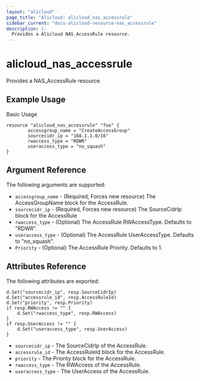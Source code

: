 ```yaml
---
layout: "alicloud"
page_title: "Alicloud: alicloud_nas_accessrule"
sidebar_current: "docs-alicloud-resource-nas_accessrule"
description: |-
  Provides a Alicloud NAS_AccessRule resource.
---
```


# alicloud\_nas_accessrule

Provides a NAS_AccessRule resource.

## Example Usage

Basic Usage

```
resource "alicloud_nas_accessrule" "foo" {
		accessgroup_name = "CreateAccessGroup"
		sourcecidr_ip = "168.1.1.0/16"
		rwaccess_type = "RDWR"
		useraccess_type = "no_squash"
}
```
## Argument Reference

The following arguments are supported:

* `accessgroup_name` - (Required, Forces new resource) The AccessGroupName block for the AccessRule.
* `sourcecidr_ip`    - (Required, Forces new resource) The SourceCidrIp block for the AccessRule
* `rwaccess_type`    - (Optional) The AccessRule RWAccessType. Defaults to "RDWR".
* `useraccess_type`  - (Optional) The AccessRule UserAccessType. Defaults to "no_squash".
* `Priority`         - (Optional) The AccessRule Priority. Defaults to 1.

## Attributes Reference

The following attributes are exported:


	d.Set("sourcecidr_ip", resp.SourceCidrIp)
	d.Set("accessrule_id", resp.AccessRuleId)
	d.Set("priority", resp.Priority)
	if resp.RWAccess != "" {
		d.Set("rwaccess_type", resp.RWAccess)
	}
	if resp.UserAccess != "" {
		d.Set("useraccess_type", resp.UserAccess)
	}


* `sourcecidr_ip`    - The SourceCidrIp of the AccessRule.
* `accessrule_id`    - The AccessRuleId block for the AccessRule.
* `priority`         - The Priority block for the AccessRule.
* `rwaccess_type`    - The RWAccess of the AccessRule.
* `useraccess_type`  - The UserAccess of the AccessRule.


